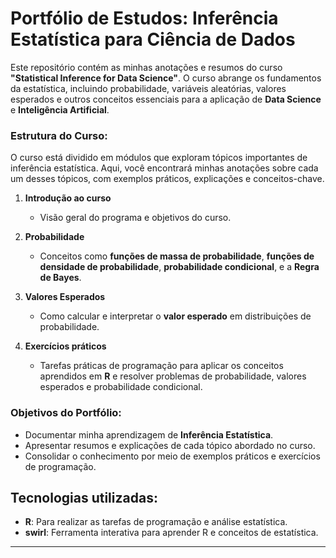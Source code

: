 # Portfólio de Estudos: Inferência Estatística para Ciência de Dados

Este repositório contém as minhas anotações e resumos do curso **"Statistical Inference for Data Science"**. O curso abrange os fundamentos da estatística, incluindo probabilidade, variáveis aleatórias, valores esperados e outros conceitos essenciais para a aplicação de **Data Science** e **Inteligência Artificial**.

### Estrutura do Curso:
O curso está dividido em módulos que exploram tópicos importantes de inferência estatística. Aqui, você encontrará minhas anotações sobre cada um desses tópicos, com exemplos práticos, explicações e conceitos-chave.

1. **Introdução ao curso**  
   - Visão geral do programa e objetivos do curso.

2. **Probabilidade**  
   - Conceitos como **funções de massa de probabilidade**, **funções de densidade de probabilidade**, **probabilidade condicional**, e a **Regra de Bayes**.

3. **Valores Esperados**  
   - Como calcular e interpretar o **valor esperado** em distribuições de probabilidade.

4. **Exercícios práticos**  
   - Tarefas práticas de programação para aplicar os conceitos aprendidos em **R** e resolver problemas de probabilidade, valores esperados e probabilidade condicional.

### Objetivos do Portfólio:
- Documentar minha aprendizagem de **Inferência Estatística**.
- Apresentar resumos e explicações de cada tópico abordado no curso.
- Consolidar o conhecimento por meio de exemplos práticos e exercícios de programação.

## Tecnologias utilizadas:
- **R**: Para realizar as tarefas de programação e análise estatística.
- **swirl**: Ferramenta interativa para aprender R e conceitos de estatística.

---

